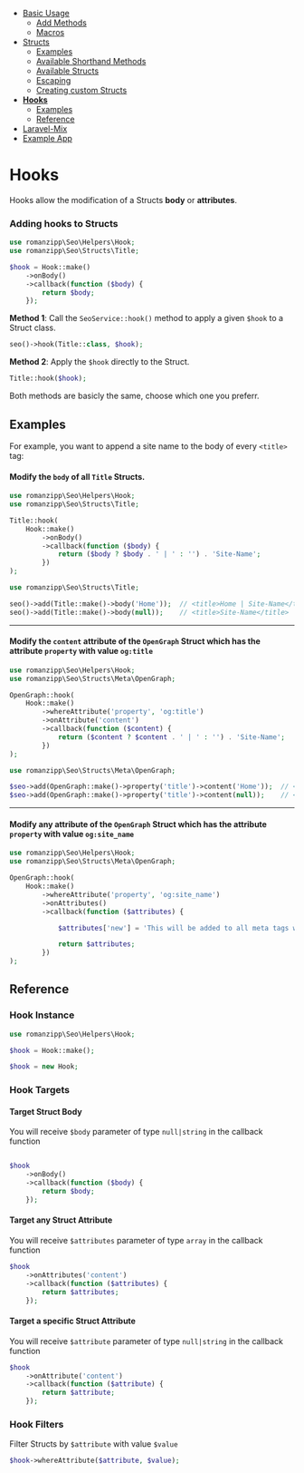- [Basic Usage](INDEX.md)
  - [Add Methods](INDEX.md#add-methods)
  - [Macros](INDEX.md#macros)
- [Structs](STRUCTS.md)
  - [Examples](STRUCTS.md#examples)
  - [Available Shorthand Methods](STRUCTS.md#available-shorthand-methods)
  - [Available Structs](STRUCTS.md#available-structs)
  - [Escaping](STRUCTS.md#escaping)
  - [Creating custom Structs](STRUCTS.md#creating-custom-structs)
- **[Hooks](HOOKS.md)**
  - [Examples](HOOKS.md#examples)
  - [Reference](HOOKS.md#reference)
- [Laravel-Mix](LARAVEL-MIX.md)
- [Example App](EXAMPLE-APP.md)

# Hooks

Hooks allow the modification of a Structs **body** or **attributes**.

### Adding hooks to Structs

```php
use romanzipp\Seo\Helpers\Hook;
use romanzipp\Seo\Structs\Title;

$hook = Hook::make()
    ->onBody()
    ->callback(function ($body) {
        return $body;
    });
```

**Method 1**: Call the `SeoService::hook()` method to apply a given `$hook` to a Struct class.

```php
seo()->hook(Title::class, $hook);
```

**Method 2**: Apply the `$hook` directly to the Struct.

```php
Title::hook($hook);
```

Both methods are basicly the same, choose which one you preferr.

## Examples

For example, you want to append a site name to the body of every `<title>` tag:

#### Modify the `body` of all `Title` Structs.

```php
use romanzipp\Seo\Helpers\Hook;
use romanzipp\Seo\Structs\Title;

Title::hook(
    Hook::make()
        ->onBody()
        ->callback(function ($body) {
            return ($body ? $body . ' | ' : '') . 'Site-Name';
        })
);
```

```php
use romanzipp\Seo\Structs\Title;

seo()->add(Title::make()->body('Home'));  // <title>Home | Site-Name</title>
seo()->add(Title::make()->body(null));    // <title>Site-Name</title>
```

----

#### Modify the `content` attribute of the `OpenGraph` Struct which has the attribute `property` with value `og:title`

```php
use romanzipp\Seo\Helpers\Hook;
use romanzipp\Seo\Structs\Meta\OpenGraph;

OpenGraph::hook(
    Hook::make()
        ->whereAttribute('property', 'og:title')
        ->onAttribute('content')
        ->callback(function ($content) {
            return ($content ? $content . ' | ' : '') . 'Site-Name';
        })
);
```

```php
use romanzipp\Seo\Structs\Meta\OpenGraph;

$seo->add(OpenGraph::make()->property('title')->content('Home'));  // <meta ... content="Home | Site-Name" />
$seo->add(OpenGraph::make()->property('title')->content(null));    // <meta ... content="Site-Name" />
```

----

#### Modify any attribute of the `OpenGraph` Struct which has the attribute `property` with value `og:site_name`

```php
use romanzipp\Seo\Helpers\Hook;
use romanzipp\Seo\Structs\Meta\OpenGraph;

OpenGraph::hook(
    Hook::make()
        ->whereAttribute('property', 'og:site_name')
        ->onAttributes()
        ->callback(function ($attributes) {

            $attributes['new'] = 'This will be added to all meta tags with property="og:site_name"';

            return $attributes;
        })
);
```

## Reference

### Hook Instance

```php
use romanzipp\Seo\Helpers\Hook;

$hook = Hook::make();

$hook = new Hook;
```

### Hook Targets

#### Target Struct Body

You will receive `$body` parameter of type `null|string` in the callback function

```php

$hook
    ->onBody()
    ->callback(function ($body) {
        return $body;
    });
```

#### Target any Struct Attribute

You will receive `$attributes` parameter of type `array` in the callback function

```php
$hook
    ->onAttributes('content')
    ->callback(function ($attributes) {
        return $attributes;
    });
```

#### Target a specific Struct Attribute

You will receive `$attribute` parameter of type `null|string` in the callback function

```php
$hook
    ->onAttribute('content')
    ->callback(function ($attribute) {
        return $attribute;
    });
```

### Hook Filters

Filter Structs by `$attribute` with value `$value`

```php
$hook->whereAttribute($attribute, $value);
```
